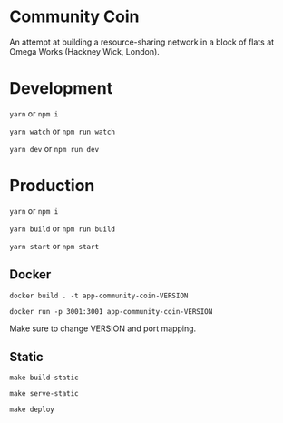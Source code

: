 # Community Coin
An attempt at building a resource-sharing network in a block of flats at Omega Works (Hackney Wick, London).

# Development
`yarn` or `npm i`

`yarn watch` or `npm run watch`

`yarn dev` or `npm run dev`


# Production
`yarn` or `npm i`

`yarn build` or `npm run build`

`yarn start` or `npm start`

## Docker
`docker build . -t app-community-coin-VERSION`

`docker run -p 3001:3001 app-community-coin-VERSION` 

Make sure to change VERSION and port mapping.


## Static

`make build-static`

`make serve-static`

`make deploy`
